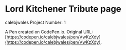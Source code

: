 # Lord Kitchener Tribute page

calebjwales Project Number: 1

A Pen created on CodePen.io. Original URL: [https://codepen.io/calebjwales/pen/VwKzXdy](https://codepen.io/calebjwales/pen/VwKzXdy).
